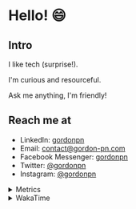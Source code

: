 # Hello! 😄

## Intro

I like tech (surprise!).

I'm curious and resourceful.

Ask me anything, I'm friendly!

## Reach me at

- LinkedIn: [gordonpn](https://www.linkedin.com/in/gordonpn/)
- Email: [contact@gordon-pn.com](mailto:contact@gordon-pn.com)
- Facebook Messenger: [gordonpn](https://www.messenger.com/t/Gordonpn)
- Twitter: [@gordonpn](https://twitter.com/Gordonpn)
- Instagram: [@gordonpn](https://www.instagram.com/gordonpn/)

<details>
  <summary>Metrics</summary>

  <img align="center" src="https://github.com/gordonpn/gordonpn/blob/master/github-metrics.svg" alt="GitHub Metrics">

</details>

<details>
  <summary>WakaTime</summary>

  <!--START_SECTION:waka-->
📊 **This Week I Spent My Time On** 

```text
💬 Programming Languages: 
Java                     9 hrs 26 mins       █████████████░░░░░░░░░░░░   53.97 % 
TypeScript               3 hrs 15 mins       █████░░░░░░░░░░░░░░░░░░░░   18.67 % 
Brazil Dependency Config 1 hr 30 mins        ██░░░░░░░░░░░░░░░░░░░░░░░   08.58 % 
JSON                     1 hr 28 mins        ██░░░░░░░░░░░░░░░░░░░░░░░   08.41 % 
Markdown                 51 mins             █░░░░░░░░░░░░░░░░░░░░░░░░   04.95 % 

🔥 Editors: 
IntelliJ                 17 hrs 21 mins      █████████████████████████   99.28 % 
VS Code                  7 mins              ░░░░░░░░░░░░░░░░░░░░░░░░░   00.72 % 
```


 Last Updated on 10/11/2023 10:18:52 UTC
<!--END_SECTION:waka-->
</details>
